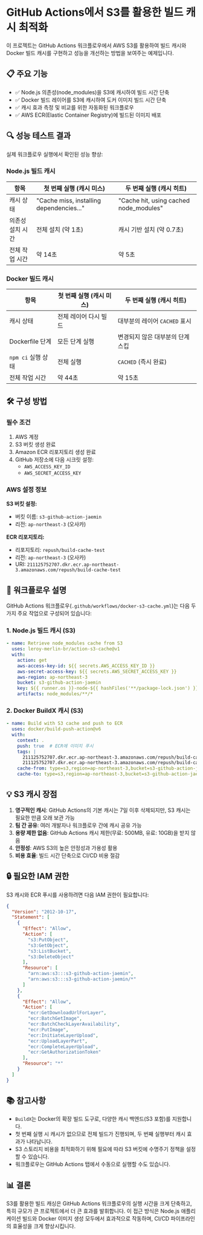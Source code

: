 # GitHub Actions에서 S3를 활용한 빌드 캐시 최적화

이 프로젝트는 GitHub Actions 워크플로우에서 AWS S3를 활용하여 빌드 캐시와 Docker 빌드 캐시를 구현하고 성능을 개선하는 방법을 보여주는 예제입니다.

## 📋 주요 기능

- ✅ Node.js 의존성(node_modules)을 S3에 캐시하여 빌드 시간 단축
- ✅ Docker 빌드 레이어를 S3에 캐시하여 도커 이미지 빌드 시간 단축
- ✅ 캐시 효과 측정 및 비교를 위한 자동화된 워크플로우
- ✅ AWS ECR(Elastic Container Registry)에 빌드된 이미지 배포

## 🔍 성능 테스트 결과

실제 워크플로우 실행에서 확인된 성능 향상:

### Node.js 빌드 캐시

| 항목 | 첫 번째 실행 (캐시 미스) | 두 번째 실행 (캐시 히트) |
|------|----------------------|---------------------|
| 캐시 상태 | "Cache miss, installing dependencies..." | "Cache hit, using cached node_modules" |
| 의존성 설치 시간 | 전체 설치 (약 1초) | 캐시 기반 설치 (약 0.7초) |
| 전체 작업 시간 | 약 14초 | 약 5초 |

### Docker 빌드 캐시

| 항목 | 첫 번째 실행 (캐시 미스) | 두 번째 실행 (캐시 히트) |
|------|----------------------|---------------------|
| 캐시 상태 | 전체 레이어 다시 빌드 | 대부분의 레이어 `CACHED` 표시 |
| Dockerfile 단계 | 모든 단계 실행 | 변경되지 않은 대부분의 단계 스킵 |
| `npm ci` 실행 상태 | 전체 실행 | `CACHED` (즉시 완료) |
| 전체 작업 시간 | 약 44초 | 약 15초 |

## 🛠️ 구성 방법

### 필수 조건

1. AWS 계정
2. S3 버킷 생성 완료
3. Amazon ECR 리포지토리 생성 완료
4. GitHub 저장소에 다음 시크릿 설정:
   - `AWS_ACCESS_KEY_ID`
   - `AWS_SECRET_ACCESS_KEY`

### AWS 설정 정보

**S3 버킷 설정:**
- 버킷 이름: `s3-github-action-jaemin`
- 리전: `ap-northeast-3` (오사카)

**ECR 리포지토리:**
- 리포지토리: `repush/build-cache-test`
- 리전: `ap-northeast-3` (오사카)
- URI: `211125752707.dkr.ecr.ap-northeast-3.amazonaws.com/repush/build-cache-test`

## 📝 워크플로우 설명

GitHub Actions 워크플로우(`.github/workflows/docker-s3-cache.yml`)는 다음 두 가지 주요 작업으로 구성되어 있습니다:

### 1. Node.js 빌드 캐시 (S3)

```yaml
- name: Retrieve node_modules cache from S3
  uses: leroy-merlin-br/action-s3-cache@v1
  with:
    action: get
    aws-access-key-id: ${{ secrets.AWS_ACCESS_KEY_ID }}
    aws-secret-access-key: ${{ secrets.AWS_SECRET_ACCESS_KEY }}
    aws-region: ap-northeast-3
    bucket: s3-github-action-jaemin
    key: ${{ runner.os }}-node-${{ hashFiles('**/package-lock.json') }}
    artifacts: node_modules/**/*
```

### 2. Docker BuildX 캐시 (S3)

```yaml
- name: Build with S3 cache and push to ECR
  uses: docker/build-push-action@v6
  with:
    context: .
    push: true  # ECR에 이미지 푸시
    tags: |
      211125752707.dkr.ecr.ap-northeast-3.amazonaws.com/repush/build-cache-test:latest
      211125752707.dkr.ecr.ap-northeast-3.amazonaws.com/repush/build-cache-test:${{ env.IMAGE_TAG }}
    cache-from: type=s3,region=ap-northeast-3,bucket=s3-github-action-jaemin,name=docker-cache
    cache-to: type=s3,region=ap-northeast-3,bucket=s3-github-action-jaemin,name=docker-cache,mode=max
```

## 💡 S3 캐시 장점

1. **영구적인 캐시**: GitHub Actions의 기본 캐시는 7일 이후 삭제되지만, S3 캐시는 필요한 만큼 오래 보관 가능
2. **팀 간 공유**: 여러 개발자나 워크플로우 간에 캐시 공유 가능
3. **용량 제한 없음**: GitHub Actions 캐시 제한(무료: 500MB, 유료: 10GB)을 받지 않음
4. **안정성**: AWS S3의 높은 안정성과 가용성 활용
5. **비용 효율**: 빌드 시간 단축으로 CI/CD 비용 절감

## 🔒 필요한 IAM 권한

S3 캐시와 ECR 푸시를 사용하려면 다음 IAM 권한이 필요합니다:

```json
{
  "Version": "2012-10-17",
  "Statement": [
    {
      "Effect": "Allow",
      "Action": [
        "s3:PutObject",
        "s3:GetObject",
        "s3:ListBucket",
        "s3:DeleteObject"
      ],
      "Resource": [
        "arn:aws:s3:::s3-github-action-jaemin",
        "arn:aws:s3:::s3-github-action-jaemin/*"
      ]
    },
    {
      "Effect": "Allow",
      "Action": [
        "ecr:GetDownloadUrlForLayer",
        "ecr:BatchGetImage",
        "ecr:BatchCheckLayerAvailability",
        "ecr:PutImage",
        "ecr:InitiateLayerUpload",
        "ecr:UploadLayerPart",
        "ecr:CompleteLayerUpload",
        "ecr:GetAuthorizationToken"
      ],
      "Resource": "*"
    }
  ]
}
```

## 📚 참고사항

- `BuildX`는 Docker의 확장 빌드 도구로, 다양한 캐시 백엔드(S3 포함)를 지원합니다.
- 첫 번째 실행 시 캐시가 없으므로 전체 빌드가 진행되며, 두 번째 실행부터 캐시 효과가 나타납니다.
- S3 스토리지 비용을 최적화하기 위해 필요에 따라 S3 버킷에 수명주기 정책을 설정할 수 있습니다.
- 워크플로우는 GitHub Actions 탭에서 수동으로 실행할 수도 있습니다.

## 📊 결론

S3를 활용한 빌드 캐싱은 GitHub Actions 워크플로우의 실행 시간을 크게 단축하고, 특히 규모가 큰 프로젝트에서 더 큰 효과를 발휘합니다. 이 접근 방식은 Node.js 애플리케이션 빌드와 Docker 이미지 생성 모두에서 효과적으로 작동하며, CI/CD 파이프라인의 효율성을 크게 향상시킵니다. 